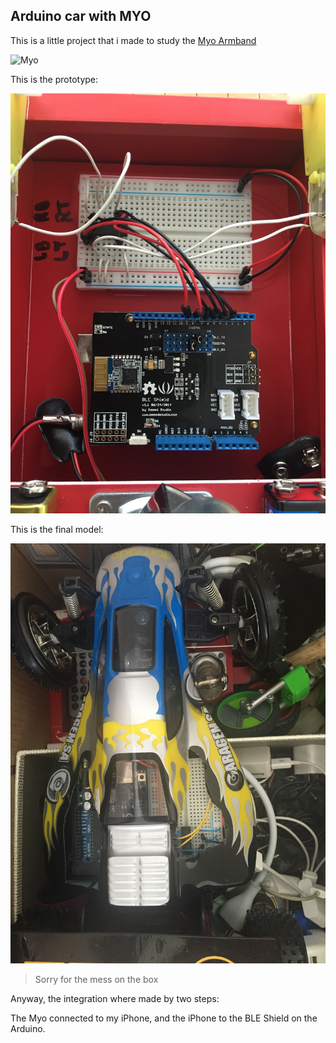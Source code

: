 ## Arduino car with MYO

This is a little project that i made to study the [Myo Armband](https://www.myo.com)

![Myo](https://www.myo.com/assets/sapphire/navbar/myo-logo.svg)

This is the prototype:

![prototype](https://raw.githubusercontent.com/chr0nu5/myo-arduino-car/master/Arduino/Structure/IMG_0557.JPG)

This is the final model:

![final](https://raw.githubusercontent.com/chr0nu5/myo-arduino-car/master/final_model.jpeg)

> Sorry for the mess on the box

Anyway, the integration where made by two steps:

The Myo connected to my iPhone, and the iPhone to the BLE Shield on the Arduino.
